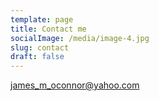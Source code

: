 ```yaml
---
template: page
title: Contact me
socialImage: /media/image-4.jpg
slug: contact
draft: false
---
```

<a href="mailto:james_m_oconnor@yahoo.com">james_m_oconnor@yahoo.com</a>